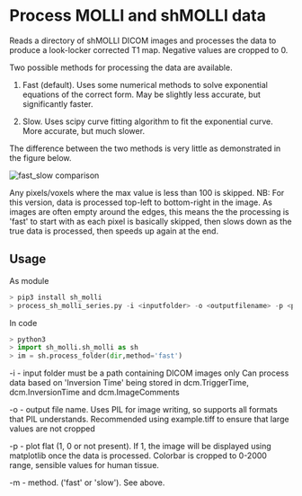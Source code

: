 # Process MOLLI and shMOLLI data

Reads a directory of shMOLLI DICOM images and processes the data to produce a look-locker corrected T1 map. Negative values are cropped to 0.

Two possible methods for processing the data are available.

1. Fast (default). Uses some numerical methods to solve exponential equations of the correct form. May be slightly less accurate, but significantly faster.

2. Slow. Uses scipy curve fitting algorithm to fit the exponential curve. More accurate, but much slower.

The difference between the two methods is very little as demonstrated in the figure below.

![fast_slow comparison](fast_slow.tif "Comparison of fast and slow fitting methods")

Any pixels/voxels where the max value is less than 100 is skipped. NB: For this version, data is processed top-left to bottom-right in the image. As images are often empty around the edges, this means the the processing is 'fast' to start with as each pixel is basically skipped, then slows down as the true data is processed, then speeds up again at the end.

## Usage

As module
```python
> pip3 install sh_molli
> process_sh_molli_series.py -i <inputfolder> -o <outputfilename> -p <plot_flag> -m <method>
```

In code
```python
> python3
> import sh_molli.sh_molli as sh
> im = sh.process_folder(dir,method='fast')
```

-i - input folder must be a path containing DICOM images only Can process data based on 'Inversion Time' being stored in dcm.TriggerTime, dcm.InversionTime and dcm.ImageComments

-o - output file name. Uses PIL for image writing, so supports all formats that PIL understands. Recommended using example.tiff to ensure that large values are not cropped

-p - plot flat (1, 0 or not present). If 1, the image will be displayed using matplotlib once the data is processed. Colorbar is cropped to 0-2000 range, sensible values for human tissue.

-m - method. ('fast' or 'slow'). See above.